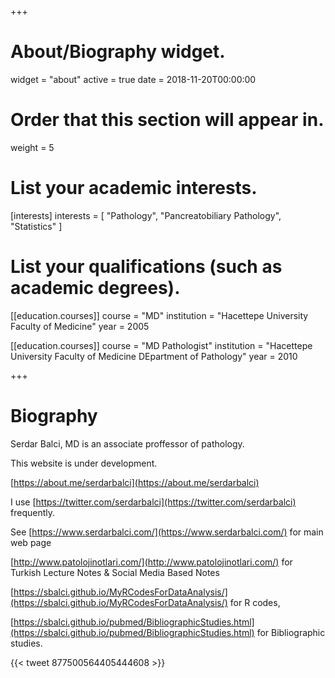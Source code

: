 +++
# About/Biography widget.
widget = "about"
active = true
date = 2018-11-20T00:00:00

# Order that this section will appear in.
weight = 5

# List your academic interests.
[interests]
  interests = [
    "Pathology",
    "Pancreatobiliary Pathology",
    "Statistics"
  ]

# List your qualifications (such as academic degrees).
[[education.courses]]
  course = "MD"
  institution = "Hacettepe University Faculty of Medicine"
  year = 2005

[[education.courses]]
  course = "MD Pathologist"
  institution = "Hacettepe University Faculty of Medicine DEpartment of Pathology"
  year = 2010


+++

# Biography

Serdar Balci, MD is an associate proffessor of pathology.

This website is under development.

[https://about.me/serdarbalci](https://about.me/serdarbalci)

I use [https://twitter.com/serdarbalci](https://twitter.com/serdarbalci) frequently.

See [https://www.serdarbalci.com/](https://www.serdarbalci.com/) for main web page

[http://www.patolojinotlari.com/](http://www.patolojinotlari.com/) for Turkish Lecture Notes & Social Media Based Notes

[https://sbalci.github.io/MyRCodesForDataAnalysis/](https://sbalci.github.io/MyRCodesForDataAnalysis/) for R codes,

[https://sbalci.github.io/pubmed/BibliographicStudies.html](https://sbalci.github.io/pubmed/BibliographicStudies.html) for Bibliographic studies.


{{< tweet 877500564405444608 >}}


